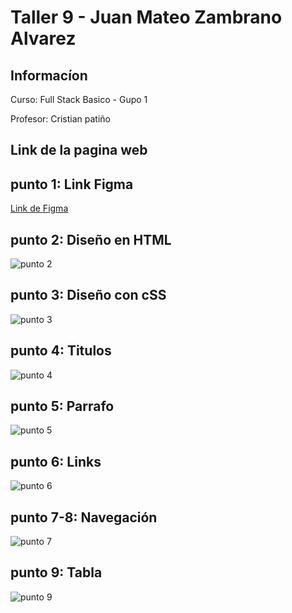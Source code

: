 <h1>Taller 9 - Juan Mateo Zambrano Alvarez</h1>

<h2>Informacíon</h2>
<p>Curso: Full Stack Basico - Gupo 1 </p>
<p>Profesor: Cristian patiño</p>

<h2>Link de la pagina web</h2>


<h2>punto 1: Link Figma</h2>
<a href="https://www.figma.com/file/Fw8uwBM8X9GisgJXJLVsuW/Mateo-Zambrano?type=design&node-id=1706-2&mode=design&t=RDnmRX8vpoLPZnlR-4">Link de Figma</a>

<h2>punto 2: Diseño en HTML </h2>
<img src="./Public/images/Punto-2.png" alt="punto 2">

<h2>punto 3: Diseño con cSS </h2>
<img src="./Public/images/punto-3.png" alt="punto 3">

<h2>punto 4: Titulos</h2>
<img src="./Public/images/Punto-4.png" alt="punto 4">

<h2>punto 5: Parrafo</h2>
<img src="./Public/images/Punto-5.png" alt="punto 5">

<h2>punto 6: Links</h2>
<img src="./Public/images/Punto-6.png" alt="punto 6">

<h2>punto 7-8: Navegación</h2>
<img src="./Public/images/Punto-7.png" alt="punto 7">

<h2>punto 9: Tabla</h2>
<img src="./Public/images/Punto-9.png" alt="punto 9">
